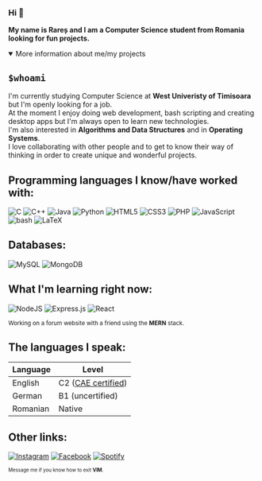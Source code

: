 ### Hi 👋
<b>My name is Rareș and I am a Computer Science student from Romania looking for fun projects.</b>

<details open>
<summary>More information about me/my projects</summary>
<h2><code>$whoami</code></h2>
<p>I'm currently studying Computer Science at <b>West Univeristy of Timisoara</b> but I'm openly looking for a job.<br> At the moment I enjoy doing web development, bash scripting and creating desktop apps but I'm always open to learn new technologies.<br>I'm also interested in <b>Algorithms and Data Structures</b> and in <b>Operating Systems</b>.<br>I love collaborating with other people and to get to know their way of thinking in order to create unique and wonderful projects.</p>
<h2>Programming languages I know/have worked with:</h2>
  
![C](https://img.shields.io/badge/c-%2300599C.svg?style=for-the-badge&logo=c&logoColor=white) ![C++](https://img.shields.io/badge/c++-%2300599C.svg?style=for-the-badge&logo=c%2B%2B&logoColor=white) ![Java](https://img.shields.io/badge/java-%23ED8B00.svg?style=for-the-badge&logo=openjdk&logoColor=white) ![Python](https://img.shields.io/badge/python-3670A0?style=for-the-badge&logo=python&logoColor=ffdd54) ![HTML5](https://img.shields.io/badge/html5-%23E34F26.svg?style=for-the-badge&logo=html5&logoColor=white) ![CSS3](https://img.shields.io/badge/css3-%231572B6.svg?style=for-the-badge&logo=css3&logoColor=white) ![PHP](https://img.shields.io/badge/php-%23777BB4.svg?style=for-the-badge&logo=php&logoColor=white) ![JavaScript](https://img.shields.io/badge/javascript-%23323330.svg?style=for-the-badge&logo=javascript&logoColor=%23F7DF1E) ![bash](https://img.shields.io/badge/shell_script-%23121011.svg?style=for-the-badge&logo=gnu-bash&logoColor=white) ![LaTeX](https://img.shields.io/badge/latex-%23008080.svg?style=for-the-badge&logo=latex&logoColor=white)

<h2>Databases:</h2>

![MySQL](https://img.shields.io/badge/mysql-%2300f.svg?style=for-the-badge&logo=mysql&logoColor=white) ![MongoDB](https://img.shields.io/badge/MongoDB-%234ea94b.svg?style=for-the-badge&logo=mongodb&logoColor=white)

<h2>What I'm learning right now:</h2>

![NodeJS](https://img.shields.io/badge/node.js-6DA55F?style=for-the-badge&logo=node.js&logoColor=white) ![Express.js](https://img.shields.io/badge/express.js-%23404d59.svg?style=for-the-badge&logo=express&logoColor=%2361DAFB) ![React](https://img.shields.io/badge/react-%2320232a.svg?style=for-the-badge&logo=react&logoColor=%2361DAFB) 

<sub>Working on a forum website with a friend using the <b>MERN</b> stack.</sub>

<h2>The languages I speak:</h2>

| Language      | Level |
| ----------- | ----------- |
| English     | C2 ([CAE certified](https://www.cambridgeenglish.org/exams-and-tests/advanced/))       |
| German  | B1 (uncertified)       |
| Romanian     | Native       |

<h2>Other links:</h2>

[![Instagram](https://img.shields.io/badge/Instagram-%23E4405F.svg?style=for-the-badge&logo=Instagram&logoColor=white)](https://www.instagram.com/stefearares/)
[![Facebook](https://img.shields.io/badge/Facebook-%231877F2.svg?style=for-the-badge&logo=Facebook&logoColor=white)](https://www.facebook.com/raresbogdan.stefea)
[![Spotify](https://img.shields.io/badge/Spotify-1ED760?style=for-the-badge&logo=spotify&logoColor=white)](https://open.spotify.com/user/yv4uabc15ibozcrvyhcs2d4zf)

<sub><sub>Message me if you know how to exit <b>VIM</b>.</sub></sub>
</details>
